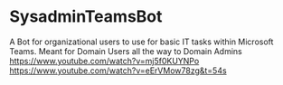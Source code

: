 # SysadminTeamsBot
A Bot for organizational users to use for basic IT tasks within Microsoft Teams. Meant for Domain Users all the way to Domain Admins
https://www.youtube.com/watch?v=mj5f0KUYNPo
https://www.youtube.com/watch?v=eErVMow78zg&t=54s
